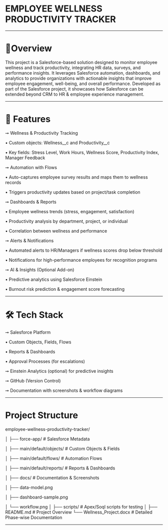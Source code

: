 # EMPLOYEE WELLNESS PRODUCTIVITY TRACKER
_______________________________________________________________________________________________
# 🚀Overview

This project is a Salesforce-based solution designed to monitor employee wellness and track productivity, integrating HR data, surveys, and performance insights. It leverages Salesforce automation, dashboards, and analytics to provide organizations with actionable insights that improve employee engagement, well-being, and overall performance.
Developed as part of the Salesforce project, it showcases how Salesforce can be extended beyond CRM to HR & employee experience management.
_______________________________________________________________________________________________
# 🎯 Features

➙ Wellness & Productivity Tracking

• Custom objects: Wellness__c and Productivity__c

• Key fields: Stress Level, Work Hours, Wellness Score, Productivity Index, Manager Feedback

➙ Automation with Flows

• Auto-captures employee survey results and maps them to wellness records

• Triggers productivity updates based on project/task completion

➙ Dashboards & Reports

• Employee wellness trends (stress, engagement, satisfaction)

• Productivity analysis by department, project, or individual

• Correlation between wellness and performance

➙ Alerts & Notifications

• Automated alerts to HR/Managers if wellness scores drop below threshold

• Notifications for high-performance employees for recognition programs

➙ AI & Insights (Optional Add-on)

• Predictive analytics using Salesforce Einstein

• Burnout risk prediction & engagement score forecasting 
_______________________________________________________________________________________________

# 🛠️ Tech Stack

➙ Salesforce Platform

  • Custom Objects, Fields, Flows

  • Reports & Dashboards

  • Approval Processes (for escalations)

➙ Einstein Analytics (optional) for predictive insights

➙ GitHub (Version Control)

➙ Documentation with screenshots & workflow diagrams 
_______________________________________________________________________________________________
# Project Structure

employee-wellness-productivity-tracker/

│
├── force-app/                   # Salesforce Metadata

│   ├── main/default/objects/    # Custom Objects & Fields

│   ├── main/default/flows/      # Automation Flows

│   ├── main/default/reports/    # Reports & Dashboards

│
├── docs/                        # Documentation & Screenshots

│   ├── data-model.png

│   ├── dashboard-sample.png

│   └── workflow.png
│
├── scripts/                     # Apex/Soql scripts for testing
│
├── README.md                    # Project Overview
└── Wellness_Project.docx        # Detailed Phase-wise Documentation
_______________________________________________________________________________________________
